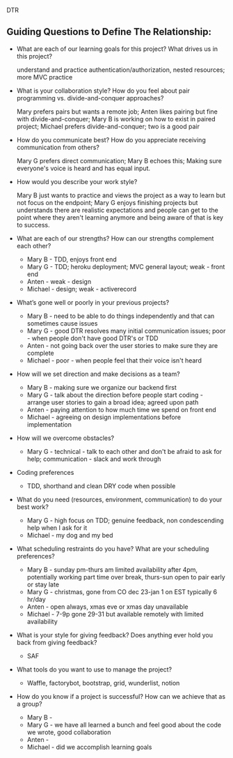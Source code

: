 
DTR
## **Guiding Questions to Define The Relationship:**

- What are each of our learning goals for this project? What drives us in this project?

    understand and practice authentication/authorization, nested resources; more MVC practice

- What is your collaboration style? How do you feel about pair programming vs. divide-and-conquer approaches?

    Mary prefers pairs but wants a remote job; Anten likes pairing but fine with divide-and-conquer; Mary B is working on how to exist in paired project; Michael prefers divide-and-conquer; two is a good pair

- How do you communicate best? How do you appreciate receiving communication from others?

    Mary G prefers direct communication; Mary B echoes this; Making sure everyone's voice is heard and has equal input.

- How would you describe your work style?

    Mary B just wants to practice and views the project as a way to learn but not focus on the endpoint; Mary G enjoys finishing projects but understands there are realistic expectations and people can get to the point where they aren't learning anymore and being aware of that is key to success.

- What are each of our strengths? How can our strengths complement each other?
    - Mary B - TDD, enjoys front end
    - Mary G - TDD; heroku deployment; MVC general layout; weak - front end
    - Anten - weak - design
    - Michael - design; weak - activerecord
- What’s gone well or poorly in your previous projects?
    - Mary B - need to be able to do things independently and that can sometimes cause issues
    - Mary G - good DTR resolves many initial communication issues; poor - when people don't have good DTR's or TDD
    - Anten - not going back over the user stories to make sure they are complete
    - Michael - poor - when people feel that their voice isn't heard
- How will we set direction and make decisions as a team?
    - Mary B - making sure we organize our backend first
    - Mary G - talk about the direction before people start coding - arrange user stories to gain a broad idea; agreed upon path
    - Anten - paying attention to how much time we spend on front end
    - Michael - agreeing on design implementations before implementation
- How will we overcome obstacles?
    - Mary G - technical - talk to each other and don't be afraid to ask for help; communication - slack and work through
- Coding preferences
    - TDD, shorthand and clean DRY code when possible
- What do you need (resources, environment, communication) to do your best work?
    - Mary G - high focus on TDD; genuine feedback, non condescending help when I ask for it
    - Michael - my dog and my bed
- What scheduling restraints do you have? What are your scheduling preferences?
    - Mary B - sunday pm-thurs am limited availability after 4pm, potentially working part time over break, thurs-sun open to pair early or stay late
    - Mary G - christmas, gone from CO dec 23-jan 1 on EST typically 6 hr/day
    - Anten - open always, xmas eve or xmas day unavailable
    - Michael - 7-9p gone 29-31 but available remotely with limited availability
- What is your style for giving feedback? Does anything ever hold you back from giving feedback?
    - SAF
- What tools do you want to use to manage the project?
    - Waffle, factorybot, bootstrap, grid, wunderlist, notion
- How do you know if a project is successful? How can we achieve that as a group?
    - Mary B -
    - Mary G - we have all learned a bunch and feel good about the code we wrote, good collaboration
    - Anten -
    - Michael - did we accomplish learning goals
